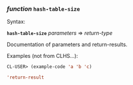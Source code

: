### <em>function</em> <strong>`hash-table-size`</strong>

Syntax:

<strong>`hash-table-size`</strong> <em>parameters</em> => <em>return-type</em>

Documentation of parameters and return-results.

Examples (not from CLHS...):

```lisp
CL-USER> (example-code 'a 'b 'c)

'return-result
```
